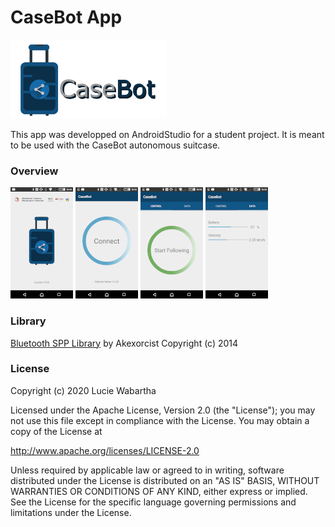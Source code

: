 # CaseBot App

![](images/casebot_logo.png)

This app was developped on AndroidStudio for a student project. It is meant to be used with the CaseBot autonomous suitcase.

### Overview

![](images/casebot_splashscreen.png)
![](images/casebot_connect.png)
![](images/casebot_control.png)
![](images/casebot_data.png)



### Library

[Bluetooth SPP Library](https://github.com/akexorcist/BluetoothSPPLibrary) by Akexorcist Copyright (c) 2014

### License

Copyright (c) 2020 Lucie Wabartha

   Licensed under the Apache License, Version 2.0 (the "License");
   you may not use this file except in compliance with the License.
   You may obtain a copy of the License at

   http://www.apache.org/licenses/LICENSE-2.0

   Unless required by applicable law or agreed to in writing, software
   distributed under the License is distributed on an "AS IS" BASIS,
   WITHOUT WARRANTIES OR CONDITIONS OF ANY KIND, either express or implied.
   See the License for the specific language governing permissions and
   limitations under the License.

